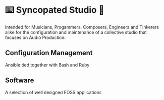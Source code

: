 # :keyboard: Syncopated Studio :musical_score:

Intended for Musicians, Progammers, Composers, Engineers and Tinkerers alike for the configuration and maintenance of a collective studio that focuses on Audio Production.

## Configuration Management

Ansible tied together with Bash and Ruby

## Software

A selection of well designed FOSS applications 



[^1]: [Open music](https://open-music.org/about) is music available in "source code" form, encourages derivative works and is free of cost for non-commercial use.
